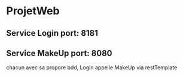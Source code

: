 # ProjetWeb


## Service Login port: 8181


## Service MakeUp port: 8080

chacun avec sa propore bdd, Login appelle MakeUp via restTemplate 

